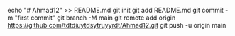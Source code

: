 echo "# Ahmad12" >> README.md
git init
git add README.md
git commit -m "first commit"
git branch -M main
git remote add origin https://github.com/tdtdiuytdsytruyyrdt/Ahmad12.git
git push -u origin main

